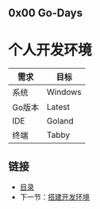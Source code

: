 ## 0x00 Go-Days

# 个人开发环境

| 需求   | 目标      | 
|------|---------|
| 系统   | Windows | 
| Go版本 | Latest  | 
| IDE  | Goland  |
| 终端   | Tabby   |



## 链接

- [目录](../../../README.md)
- 下一节：[搭建开发环境](../0x01%20搭建开发环境/)